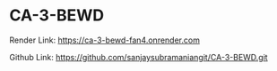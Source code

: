 # CA-3-BEWD

Render Link: https://ca-3-bewd-fan4.onrender.com

Github Link: https://github.com/sanjaysubramaniangit/CA-3-BEWD.git
